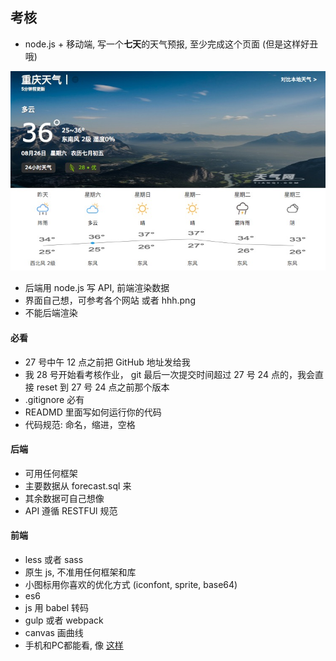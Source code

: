 ## 考核
+ node.js + 移动端, 写一个**七天**的天气预报, 至少完成这个页面 (但是这样好丑哦) 

![hhh.png](hhh.png)

+ 后端用 node.js 写 API, 前端渲染数据
+ 界面自己想，可参考各个网站 或者 hhh.png
+ 不能后端渲染

#### 必看
+ 27 号中午 12 点之前把 GitHub 地址发给我
+ 我 28 号开始看考核作业， git 最后一次提交时间超过 27 号 24 点的，我会直接 reset 到 27 号 24 点之前那个版本
+ .gitignore 必有
+ READMD 里面写如何运行你的代码
+ 代码规范: 命名，缩进，空格

#### 后端
+ 可用任何框架
+ 主要数据从 forecast.sql 来
+ 其余数据可自己想像
+ API 遵循 RESTFUl 规范

#### 前端
+ less 或者 sass
+ 原生 js, 不准用任何框架和库
+ 小图标用你喜欢的优化方式 (iconfont, sprite, base64)
+ es6
+ js 用 babel 转码
+ gulp 或者 webpack
+ canvas 画曲线
+ 手机和PC都能看, 像 [这样](https://m.tianqi.com/)



